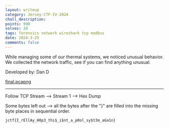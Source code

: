 ```yaml
---
layout: writeup
category: Jersey-CTF-IV-2024
chall_description:
points: 990
solves: 28
tags: forensics network wireshark tcp modbus
date: 2024-3-25
comments: false
---
```


While managing some of our thermal systems, we noticed unusual behavior. We collected the network traffic, see if you can find anything unusual.  

Developed by: Dan D  

[final.pcapng](https://github.com/Nightxade/ctf-writeups/blob/master/assets/CTFs/Jersey-CTF-IV-2024/final.pcapng)  

---

Follow TCP Stream --> Stream 1 --> Hex Dump  

Some bytes left out --> all the bytes after the "}" are filled into the missing byte places in sequential order.  

    jctf{I_rEllAy_H0p3_thi$_i$nt_a_p0ol_sy$t3m_aGa1n}